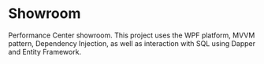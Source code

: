 # Showroom
Performance Center showroom. This project uses the WPF platform, MVVM pattern, Dependency Injection, as well as interaction with SQL using Dapper and Entity Framework.
